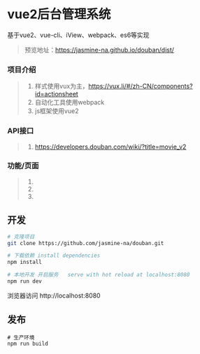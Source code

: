 
# vue2后台管理系统
基于vue2、vue-cli、iView、webpack、es6等实现
>预览地址：https://jasmine-na.github.io/douban/dist/
### **项目介绍**
>1. 样式使用vux为主，https://vux.li/#/zh-CN/components?id=actionsheet
>2. 自动化工具使用webpack
>3. js框架使用vue2

### **API接口**
>1. https://developers.douban.com/wiki/?title=movie_v2

### **功能/页面**
>1. 
>2. 
>3. 
## 开发

``` bash
# 克隆项目
git clone https://github.com/jasmine-na/douban.git

# 下载依赖 install dependencies
npm install

# 本地开发 开启服务   serve with hot reload at localhost:8080
npm run dev
```
浏览器访问 http://localhost:8080
## 发布
```
# 生产环境
npm run build
```
